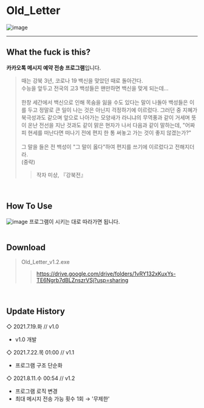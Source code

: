# Old_Letter
![image](https://user-images.githubusercontent.com/64591335/147939531-3e41f7fd-07e0-4308-a27f-c92357674e4e.png)

---
## What the fuck is this?
**카카오톡 메시지 예약 전송 프로그램**입니다.
> 때는 강북 3년, 코로나 19 백신을 맞았던 때로 돌아간다.<br>
> 수능을 앞두고 전국의 고3 백성들은 왠만하면 백신을 맞게 되는데...<br><br>
> 한창 세간에서 백신으로 인해 목숨을 잃을 수도 있다는 말이 나돌아 백성들은 이를 두고 정말로 큰 일이 나는 것은 아닌지 걱정하기에 이르렀다. 그러던 중 지혜가 북극성과도 같으며 앞으로 나아가는 모양새가 라니냐의 무역풍과 같이 거세며 뜻이 온난 전선을 지난 것과도 같이 맑은 현자가 나서 다음과 같이 말하는데, "어짜피 현세를 떠난다면 떠나기 전에 편지 한 통 써놓고 가는 것이 좋지 않겠는가?"<br><br>
> 그 말을 들은 전 백성이 "그 말이 옳다"하여 편지를 쓰기에 이르렀다고 전해지더라.<br>
> (중략)
>> 작자 미상, 『강북전』
<br>

## How To Use
![image](https://user-images.githubusercontent.com/64591335/143258539-22b6143f-574b-48bf-911a-1133d3348dc7.png)
프로그램이 시키는 대로 따라가면 됩니다.
<br><br>

## Download
> Old_Letter_v1.2.exe
>> https://drive.google.com/drive/folders/1vRY132xKuxYs-TE6Ngrb7dBLZnszrVSj?usp=sharing
<br>

## Update History
◇ 2021.7.19.화 // v1.0
- v1.0 개발

◇ 2021.7.22.목 01:00 // v1.1
- 프로그램 구조 단순화

◇ 2021.8.11.수 00:54 // v1.2
- 프로그램 로직 변경
- 최대 메시지 전송 가능 횟수 1회 → '무제한'
